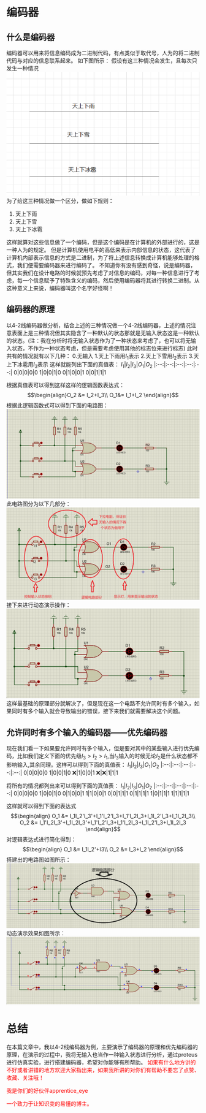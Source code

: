 # 编码器
## 什么是编码器
编码器可以用来将信息编码成为二进制代码，有点类似于取代号，人为的将二进制代码与对应的信息联系起来。
如下图所示：
假设有这三种情况会发生，且每次只发生一种情况
![Alt text](image.png)
为了给这三种情况做一个区分，做如下规则：
1. 天上下雨
2. 天上下雪
3. 天上下冰雹

这样就算对这些信息做了一个编码，但是这个编码是在计算机的外部进行的，这是一种人为的规定。
但是计算机使用电平的高低来表示内部信息的状态，这代表了计算机内部表示信息的方式是二进制，为了将上述信息转换成计算机能够处理的格式，我们便需要编码器来进行编码了。
不知道你有没有感到奇怪，说是编码器，但其实我们在设计电路的时候就预先考虑了对信息的编码，对每一种信息进行了考虑，每一个信息赋予了特殊含义的编码，然后使用编码器将其进行转换二进制。从这种意义上来说，编码器叫这个名字好怪啊！

## 编码器的原理
以4-2线编码器做分析，结合上述的三种情况做一个4-2线编码器，上述的情况注意表面上是三种情况但其实隐含了一种默认的状态那就是无输入状态这是一种默认的状态。(注：我在分析时将无输入状态作为了一种状态来考虑了，也可以将无输入状态，不作为一种状态考虑，但是需要考虑使用其他的标志位来进行标志)
此时共有的情况就有以下几种：
0.无输入
1.天上下雨用$I_1$表示
2.天上下雪用$I_2$表示
3.天上下冰雹用$I_3$表示
这样就能列出下面的真值表：
$I_1$|$I_2$|$I_3$|$O_1$|$O_2$
|:--:|:--:|:--:|:--:|:--:|
0|0|0|0|0
1|0|0|1|0
0|1|0|0|1
0|0|1|1|1

根据真值表可以得到这样这样的逻辑函数表达式：
$$\begin{align}O_2 &= I_2+I_3\\
O_1&= I_1+I_2
\end{align}$$
根据此逻辑函数式可以得到下面的电路图：
![Alt text](image-1.png)
此电路图分为以下几部分：
![Alt text](image-2.png)
接下来进行动态演示操作：
![Alt text](4-2%E7%BC%96%E7%A0%81%E5%99%A8%E5%8A%A8%E6%80%81%E6%BC%94%E7%A4%BA.gif)
这样最基础的原理部分就解决了，但是现在这一个电路不允许同时有多个输入，如果同时有多个输入就会导致输出的错误，接下来我们就需要解决这个问题。
## 允许同时有多个输入的编码器——优先编码器
现在我们看一下如果要允许同时有多个输入，但是要对其中的某些输入进行优先编码，比如我们定义下面的优先级$I_3>I_2>I_1$,当$I_3$输入的时候无论$I_2$是什么状态都不影响输入,其余同理。这样可以得到下面的真值表：
$I_1$|$I_2$|$I_3$|$O_1$|$O_2$
|:--:|:--:|:--:|:--:|:--:|
0|0|0|0|0
1|0|0|1|0
❌|1|0|0|1
❌|❌|1|1|1

将所有的情况都列出来可以得到下面的真值表：
$I_1$|$I_2$|$I_3$|$O_1$|$O_2$
|:--:|:--:|:--:|:--:|:--:|
0|0|0|0|0
1|0|0|1|0
0|1|0|0|1
1|1|0|0|1
0|0|1|1|1
0|1|1|1|1
1|0|1|1|1
1|1|1|1|1

这样就可以得到下面的表达式
$$\begin{align}
O_1 &= I_1I_2'I_3'+I_1'I_2'I_3+I_1'I_2I_3+I_1I_2'I_3+I_1I_2I_3\\
O_2 &=  I_1'I_2I_3'+I_1I_2I_3'+I_1'I_2'I_3+I_1'I_2I_3+I_1I_2'I_3+I_1I_2I_3
\end{align}$$
对逻辑表达式进行简化得到：
$$\begin{align}
O_1 &= I_1I_2'+I3\\
O_2 &= I_3+I_2
\end{align}$$
搭建出的电路图如图所示：
![](image-3.png)
动态演示效果如图所示：
![Alt text](4-2%E4%BC%98%E5%85%88%E7%BC%96%E7%A0%81%E5%99%A8%E5%8A%A8%E6%80%81%E6%BC%94%E7%A4%BA.gif)

# 总结
在本篇文章中，我以4-2线编码器为例，主要演示了编码器的原理和优先编码器的原理，在演示的过程中，我将无输入也当作一种输入状态进行分析，通过proteus进行仿真实验，进行搭建编码器，希望对你能够有所帮助。
<font color='red'>
如果有什么地方讲的不好或者讲错的地方欢迎大家指出来，如果我所讲的对你们有帮助不要忘了点赞、收藏、关注哦！

我是你们的好伙伴apprentice_eye

一个致力于让知识变的易懂的博主。
</font>
